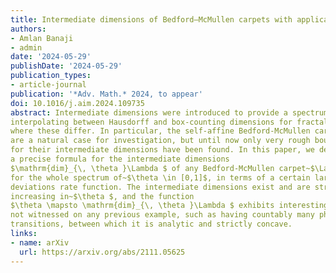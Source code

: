 ```yaml
---
title: Intermediate dimensions of Bedford–McMullen carpets with applications to Lipschitz equivalence
authors:
- Amlan Banaji
- admin
date: '2024-05-29'
publishDate: '2024-05-29'
publication_types:
- article-journal
publication: '*Adv. Math.* 2024, to appear'
doi: 10.1016/j.aim.2024.109735
abstract: Intermediate dimensions were introduced to provide a spectrum of dimensions
interpolating between Hausdorff and box-counting dimensions for fractals
where these differ. In particular, the self-affine Bedford-McMullen carpets
are a natural case for investigation, but until now only very rough bounds
for their intermediate dimensions have been found. In this paper, we determine
a precise formula for the intermediate dimensions
$\mathrm{dim}_{\, \theta }\Lambda $ of any Bedford-McMullen carpet~$\Lambda $
for the whole spectrum of~$\theta \in [0,1]$, in terms of a certain large
deviations rate function. The intermediate dimensions exist and are strictly
increasing in~$\theta $, and the function
$\theta \mapsto \mathrm{dim}_{\, \theta }\Lambda $ exhibits interesting features
not witnessed on any previous example, such as having countably many phase
transitions, between which it is analytic and strictly concave.
links:
- name: arXiv
  url: https://arxiv.org/abs/2111.05625
---
```

